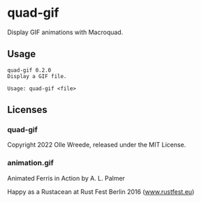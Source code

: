 # quad-gif

Display GIF animations with Macroquad.

## Usage

```
quad-gif 0.2.0
Display a GIF file.

Usage: quad-gif <file>
```

## Licenses

### quad-gif

Copyright 2022 Olle Wreede, released under the MIT License.

### animation.gif

Animated Ferris in Action by A. L. Palmer

Happy as a Rustacean at Rust Fest Berlin 2016 (www.rustfest.eu)


